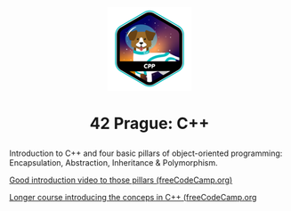 <p align="center">
  <img src="Resources/cppe.png" />
</p>

# <p align="center">42 Prague: C++</p>
Introduction to C++ and four basic pillars of object-oriented programming: Encapsulation, Abstraction, Inheritance & Polymorphism.

[Good introduction video to those pillars (freeCodeCamp.org)](https://www.youtube.com/watch?v=SiBw7os-_zI)

[Longer course introducing the conceps in C++ (freeCodeCamp.org](https://www.youtube.com/watch?v=wN0x9eZLix4)
